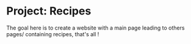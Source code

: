 # Project: Recipes

The goal here is to create a website with a main page leading to others pages/
containing recipes, that's all !

